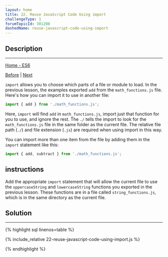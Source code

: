 ```yaml
---
layout: home 
title: 22. Reuse JavaScript Code Using import
challengeType: 1
forumTopicId: 301208
dashedName: reuse-javascript-code-using-import
---
```


<div class="row">
<div class="columnStmt" markdown="1">

## Description
------

[Home - ES6](../es6/README.md)

[Before](./21-use-export-to-share-a-code-block.md)  | [Next](./23-use--to-import-everything-from-a-file.md)

`import` allows you to choose which parts of a file or module to load. In the previous lesson, the examples exported `add` from the `math_functions.js` file. Here's how you can import it to use in another file:

```js
import { add } from './math_functions.js';
```

Here, `import` will find `add` in `math_functions.js`, import just that function for you to use, and ignore the rest. The `./` tells the import to look for the `math_functions.js` file in the same folder as the current file. The relative file path (`./`) and file extension (`.js`) are required when using import in this way.

You can import more than one item from the file by adding them in the `import` statement like this:

```js
import { add, subtract } from './math_functions.js';
```

##  instructions 

Add the appropriate `import` statement that will allow the current file to use the `uppercaseString` and `lowercaseString` functions you exported in the previous lesson. These functions are in a file called `string_functions.js`, which is in the same directory as the current file.

</div>
<div class="columnSol" markdown="1">

## Solution
------

{% highlight sql linenos=table %}

{% include_relative 22-reuse-javascript-code-using-import.js %}

{% endhighlight %}

</div>
</div>

